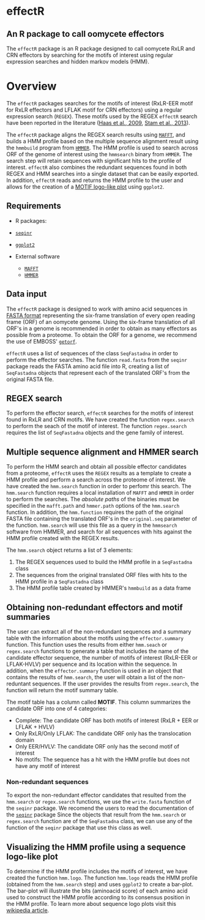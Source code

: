 # effectR
## An R package to call oomycete effectors

The `effectR` package is an R package designed to call oomycete RxLR and CRN effectors by searching for the motifs of interest using regular expression searches and hidden markov models (HMM). 

# Overview

The `effectR` packages searches for the motifs of interest (RxLR-EER motif for RxLR effectors and LFLAK motif for CRN effectors) using a regular expression search (`REGEX`). 
These motifs used by the REGEX `effectR` search have been reported in the literature ([Haas et al., 2009](https://www.nature.com/nature/journal/v461/n7262/full/nature08358.html), [Stam et al., 2013](http://journals.plos.org/plosone/article?id=10.1371/journal.pone.0059517)).

The `effectR` package aligns the REGEX search results using [`MAFFT`](http://mafft.cbrc.jp/alignment/software/), and builds a HMM profile based on the multiple sequence alignment result using the `hmmbuild` program from [`HMMER`](http://hmmer.org/). The HMM profile is used to search across ORF of the genome of interest using the `hmmsearch` binary from `HMMER`. 
The search step will retain sequences with significant hits to the profile of interest. 
`effectR` also combines the redundant sequences found in both REGEX and HMM searches into a single dataset that can be easily exported. 
In addition, `effectR` reads and returns the HMM profile to the user and allows for the creation of a [MOTIF logo-like plot](https://en.wikipedia.org/wiki/Sequence_logo) using `ggplot2`.

## Requirements 

- R packages:
 - [`seqinr`](https://cran.r-project.org/web/packages/seqinr/seqinr.pdf)
 - [`ggplot2`](http://ggplot2.org/)
 
- External software 
  - [`MAFFT`](mafft.cbrc.jp/alignment/software/)
  - [`HMMER`](http://hmmer.org/)
  
## Data input

The `effectR` package is designed to work with amino acid sequences in [FASTA format](https://en.wikipedia.org/wiki/FASTA_format) representing the six-frame translation of every open reading frame (ORF) of an oomycete genome. 
Using the six-frame translation of all ORF's in a genome is recommended in order to obtain as many effectors as possible from a proteome. 
To obtain the ORF for a genome, we recommend the use of EMBOSS' [`getorf`](http://emboss.sourceforge.net/apps/cvs/emboss/apps/getorf.html).

`effectR` uses a list of sequences of the class `SeqFastadna` in order to perform the effector searches. 
The function `read.fasta` from the `seqinr` package reads the FASTA amino acid file into R, creating a list of `SeqFastadna` objects that represent each of the translated ORF's from the original FASTA file. 

## REGEX search

To perform the effector search, `effectR` searches for the motifs of interest found in RxLR and CRN motifs. 
We have created the function `regex.search` to perform the seach of the motif of interest. 
The function `regex.search` requires the list of `SeqFastadna` objects and the gene family of interest. 

## Multiple sequence alignment and HMMER search

To perform the HMM search and obtain all possible effector candidates from a proteome, `effectR` uses the `REGEX` results as a template to create a HMM profile and perform a search across the proteome of interest.
We have created the `hmm.search` function in order to perfomr this search.
The `hmm.search` function requires a local installation of `MAFFT` and `HMMER` in order to perform the searches. The *absolute paths* of the binaries must be specified in the `mafft.path` and `hmmer.path` options of the `hmm.search` function.
In addition, the `hmm.function` requires the path of the original FASTA file containing the translated ORF's in the `original.seq` parameter of the function. `hmm.search` will use this file as a query in the `hmmsearch` software from HMMER, and search for all sequences with hits against the HMM profile created with the REGEX results.

The `hmm.search` object returns a list of 3 elements: 

1. The REGEX sequences used to build the HMM profile in a `SeqFastadna` class
2. The sequences from the original translated ORF files with hits to the HMM profile in a `SeqFastadna` class
3. The HMM profile table created by HMMER's `hmmbuild` as a data frame

## Obtaining non-redundant effectors and motif summaries

The user can extract all of the non-redundant sequences and a summary table with the information about the motifs using the `effector.summary` function. 
This function uses the results from either `hmm.seach` or `regex.search` functions to generate a table that includes the name of the candidate effector sequence, the number of motifs of interest (RxLR-EER or LFLAK-HVLV) per sequence and its location within the sequence. 
In addition, when the `effector.summary` function is used in an object that contains the results of `hmm.search`, the user will obtain a list of the non-reduntant sequences. If the user provides the results from `regex.search`, the function will return the motif summary table.

The motif table has a column called **MOTIF**.
This column summarizes the candidate ORF into one of 4 categories:

- Complete: The candidate ORF has both motifs of interest (RxLR + EER or LFLAK + HVLV)
- Only RxLR/Only LFLAK: The candidate ORF only has the translocation domain
- Only EER/HVLV: The candidate ORF only has the second motif of interest
- No motifs: The sequence has a hit with the HMM profile but does not have any motif of interest

### Non-redundant sequences

To export the non-redundant effector candidates that resulted from the `hmm.search` or `regex.search` functions, we use the `write.fasta` function of the `seqinr` package. 
We recomend the users to read the documentation of the [`seqinr`](http://cran.r-project.org/package=seqinr) package
Since the objects that result from the `hmm.search` or `regex.search` function are of the `SeqFastadna` class, we can use any of the function of the `seqinr` package that use this class as well. 

## Visualizing the HMM profile using a sequence logo-like plot

To determine if the HMM profile includes the motifs of interest, we have created the function `hmm.logo`.
The function `hmm.logo` reads the HMM profile (obtained from the `hmm.search` step) and uses `ggplot2` to create a bar-plot.
The bar-plot will illustrate the bits (aminoacid score) of each amino acid used to construct the HMM profile according to its consensus position in the HMM profile. 
To learn more about sequence logo plots visit this [wikipedia article](https://en.wikipedia.org/wiki/Sequence_logo).
